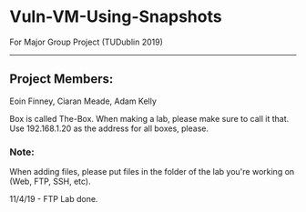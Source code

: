 # Vuln-VM-Using-Snapshots
For Major Group Project (TUDublin 2019)

---

## Project Members:
  Eoin Finney, 
  Ciaran Meade, 
  Adam Kelly
  

Box is called The-Box. When making a lab, please make sure to call it that. Use 192.168.1.20 as the address for all boxes, please.


### Note: 
  When adding files, please put files in the folder of the lab you're working on (Web, FTP, SSH, etc).
  
  11/4/19 - FTP Lab done.
